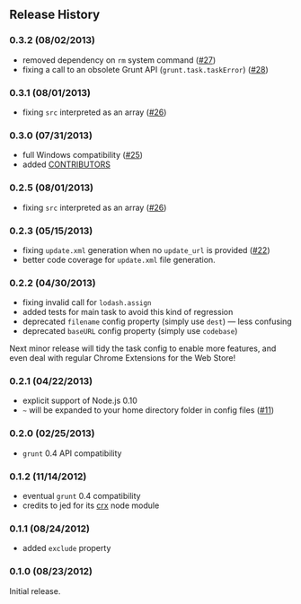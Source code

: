 ## Release History

### 0.3.2 (08/02/2013)

* removed dependency on `rm` system command ([#27](https://github.com/oncletom/grunt-crx/pull/27))
* fixing a call to an obsolete Grunt API (`grunt.task.taskError`) ([#28](https://github.com/oncletom/grunt-crx/pull/28))

### 0.3.1 (08/01/2013)

* fixing `src` interpreted as an array ([#26](https://github.com/oncletom/grunt-crx/pull/26))

### 0.3.0 (07/31/2013)

* full Windows compatibility ([#25](https://github.com/oncletom/grunt-crx/pull/25))
* added [CONTRIBUTORS](CONTRIBUTORS.md)

### 0.2.5 (08/01/2013)

* fixing `src` interpreted as an array ([#26](https://github.com/oncletom/grunt-crx/pull/26))

### 0.2.3 (05/15/2013)

* fixing `update.xml` generation when no `update_url` is provided ([#22](https://github.com/oncletom/grunt-crx/pull/22))
* better code coverage for `update.xml` file generation.

### 0.2.2 (04/30/2013)

* fixing invalid call for `lodash.assign`
* added tests for main task to avoid this kind of regression
* deprecated `filename` config property (simply use `dest`) — less confusing
* deprecated `baseURL` config property (simply use `codebase`)

Next minor release will tidy the task config to enable more features, and even
deal with regular Chrome Extensions for the Web Store!

### 0.2.1 (04/22/2013)

* explicit support of Node.js 0.10
* `~` will be expanded to your home directory folder in config files ([#11](https://github.com/oncletom/grunt-crx/pull/11))

### 0.2.0 (02/25/2013)

* `grunt` 0.4 API compatibility

### 0.1.2 (11/14/2012)

* eventual `grunt` 0.4 compatibility
* credits to jed for its [crx](https://npmjs.org/package/crx) node module

### 0.1.1 (08/24/2012)

* added `exclude` property

### 0.1.0 (08/23/2012)

Initial release.